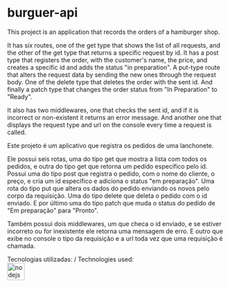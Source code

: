 # burguer-api

This project is an application that records the orders of a hamburger shop.

It has six routes, one of the get type that shows the list of all requests, and the other of the get type that returns a specific request by id.
It has a post type that registers the order, with the customer's name, the price, and creates a specific id and adds the status "in preparation".
A put-type route that alters the request data by sending the new ones through the request body.
One of the delete type that deletes the order with the sent id.
And finally a patch type that changes the order status from "In Preparation" to "Ready".

It also has two middlewares, one that checks the sent id, and if it is incorrect or non-existent it returns an error message.
And another one that displays the request type and url on the console every time a request is called.



Este projeto é um aplicativo que registra os pedidos de uma lanchonete.

Ele possui seis rotas, uma do tipo get que mostra a lista com todos os pedidos, e outra do tipo get que retorna um pedido específico pelo id.
Possui uma do tipo post que registra o pedido, com o nome do cliente, o preço, e cria um id específico e adiciona o status "em preparação".
Uma rota do tipo put que altera os dados do pedido enviando os novos pelo corpo da requisição.
Uma do tipo delete que deleta o pedido com o id enviado.
E por último uma do tipo patch que muda o status do pedido de "Em preparação" para "Pronto". 

Também possui dois middlewares, um que checa o id enviado, e se estiver incorreto ou for inexistente ele retorna uma mensagem de erro.
E outro que exibe no console o tipo da requisição e a url toda vez que uma requisição é chamada.

Tecnologias utilizadas: / Technologies used:
<br>
 <a href="https://nodejs.org"><img src="https://cdn.jsdelivr.net/gh/devicons/devicon/icons/nodejs/nodejs-original.svg" alt="nodejs" width="40" height="40"/></a>
   

